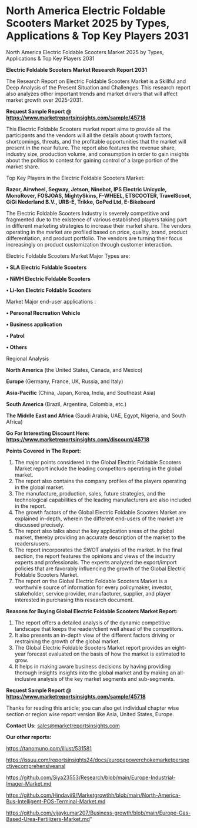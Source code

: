 # North America Electric Foldable Scooters Market 2025 by Types, Applications & Top Key Players 2031
 North America Electric Foldable Scooters Market 2025 by Types, Applications & Top Key Players 2031

<strong>Electric Foldable Scooters Market Research Report 2031</strong>

The Research Report on Electric Foldable Scooters Market is a Skillful and Deep Analysis of the Present Situation and Challenges. This research report also analyzes other important trends and market drivers that will affect market growth over 2025-2031.

<strong>Request Sample Report @ <a href=https://www.marketreportsinsights.com/sample/45718>https://www.marketreportsinsights.com/sample/45718</a></strong>

This Electric Foldable Scooters market report aims to provide all the participants and the vendors will all the details about growth factors, shortcomings, threats, and the profitable opportunities that the market will present in the near future. The report also features the revenue share, industry size, production volume, and consumption in order to gain insights about the politics to contest for gaining control of a large portion of the market share.

Top Key Players in the Electric Foldable Scooters Market:

<strong>Razor, Airwheel, Segway, Jetson, Ninebot, IPS Electric Unicycle, MonoRover, FOSJOAS, MightySkins, F-WHEEL, ETSCOOTER, TravelScoot, GiGi Nederland B.V., URB-E, Trikke, GoPed Ltd, E-Bikeboard</strong>

The Electric Foldable Scooters Industry is severely competitive and fragmented due to the existence of various established players taking part in different marketing strategies to increase their market share. The vendors operating in the market are profiled based on price, quality, brand, product differentiation, and product portfolio. The vendors are turning their focus increasingly on product customization through customer interaction.

Electric Foldable Scooters Market Major Types are:

<strong>•  SLA Electric Foldable Scooters

•  NiMH Electric Foldable Scooters

•  Li-Ion Electric Foldable Scooters</strong>

Market Major end-user applications :

<strong>•  Personal Recreation Vehicle

•  Business application

•  Patrol

•  Others</strong>

Regional Analysis

</u><strong><b>North America</b></strong> (the United States, Canada, and Mexico)

<strong><b>Europe </b></strong>(Germany, France, UK, Russia, and Italy)

<strong><b>Asia-Pacific</b></strong> (China, Japan, Korea, India, and Southeast Asia)

<strong><b>South America</b></strong> (Brazil, Argentina, Colombia, etc.)

<strong><b>The Middle East and Africa</b></strong> (Saudi Arabia, UAE, Egypt, Nigeria, and South Africa)

<strong>Go For Interesting Discount Here: <a href=https://www.marketreportsinsights.com/discount/45718>https://www.marketreportsinsights.com/discount/45718</a></strong>

<strong>Points Covered in The Report:</strong>
<ol>
  <li>The major points considered in the Global Electric Foldable Scooters Market report include the leading competitors operating in the global market.</li>
  <li>The report also contains the company profiles of the players operating in the global market.</li>
  <li>The manufacture, production, sales, future strategies, and the technological capabilities of the leading manufacturers are also included in the report.</li>
  <li>The growth factors of the Global Electric Foldable Scooters Market are explained in-depth, wherein the different end-users of the market are discussed precisely.</li>
  <li>The report also talks about the key application areas of the global market, thereby providing an accurate description of the market to the readers/users.</li>
  <li>The report incorporates the SWOT analysis of the market. In the final section, the report features the opinions and views of the industry experts and professionals. The experts analyzed the export/import policies that are favorably influencing the growth of the Global Electric Foldable Scooters Market.</li>
  <li>The report on the Global Electric Foldable Scooters Market is a worthwhile source of information for every policymaker, investor, stakeholder, service provider, manufacturer, supplier, and player interested in purchasing this research document.</li>
</ol>
<strong>Reasons for Buying Global Electric Foldable Scooters Market Report:</strong>

<ol>
  <li>The report offers a detailed analysis of the dynamic competitive landscape that keeps the reader/client well ahead of the competitors.</li>
  <li>It also presents an in-depth view of the different factors driving or restraining the growth of the global market.</li>
  <li>The Global Electric Foldable Scooters Market report provides an eight-year forecast evaluated on the basis of how the market is estimated to grow.</li>
  <li>It helps in making aware business decisions by having providing thorough insights insights into the global market and by making an all-inclusive analysis of the key market segments and sub-segments.</li>
</ol>
<strong>Request Sample Report @ <a href=https://www.marketreportsinsights.com/sample/45718>https://www.marketreportsinsights.com/sample/45718</a></strong>


Thanks for reading this article; you can also get individual chapter wise section or region wise report version like Asia, United States, Europe.

<strong>Contact Us:</strong>
sales@marketreportsinsights.com

<strong>Our other reports:</strong>

<a href=https://tanomuno.com/illust/531581>https://tanomuno.com/illust/531581</a>

<a href=https://issuu.com/reportsinsights24/docs/europepowerchokemarketperspectivecomprehensiveanal>https://issuu.com/reportsinsights24/docs/europepowerchokemarketperspectivecomprehensiveanal</a>

<a href=https://github.com/Siya23553/Research/blob/main/Europe-Industrial-Imager-Market.md>https://github.com/Siya23553/Research/blob/main/Europe-Industrial-Imager-Market.md</a>

<a href=https://github.com/Hindavii9/Marketgrowthh/blob/main/North-America-Bus-Intelligent-POS-Terminal-Market.md>https://github.com/Hindavii9/Marketgrowthh/blob/main/North-America-Bus-Intelligent-POS-Terminal-Market.md</a>

<a href=https://github.com/vijaykumar207/Business-growth/blob/main/Europe-Gas-Based-Urea-Fertilizers-Market.md>https://github.com/vijaykumar207/Business-growth/blob/main/Europe-Gas-Based-Urea-Fertilizers-Market.md</a>"

